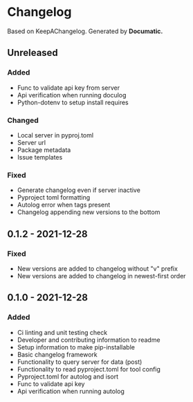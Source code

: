 # Changelog

Based on KeepAChangelog.
Generated by **Documatic.**

## Unreleased

### Added

* Func to validate api key from server
* Api verification when running doculog
* Python-dotenv to setup install requires

### Changed

* Local server in pyproj.toml
* Server url
* Package metadata
* Issue templates

### Fixed

* Generate changelog even if server inactive
* Pyproject toml formatting
* Autolog error when tags present
* Changelog appending new versions to the bottom


## 0.1.2 - 2021-12-28

### Fixed

* New versions are added to changelog without "v" prefix
* New versions are added to changelog in newest-first order


## 0.1.0 - 2021-12-28

### Added

* Ci linting and unit testing check
* Developer and contributing information to readme
* Setup information to make pip-installable
* Basic changelog framework
* Functionality to query server for data (post)
* Functionality to read pyproject.toml for tool config
* Pyproject.toml for autolog and isort
* Func to validate api key
* Api verification when running autolog


